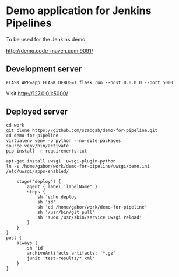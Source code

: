 # Demo application for Jenkins Pipelines

To be used for the Jenkins demo.

http://demo.code-maven.com:9091/


## Development server

```
FLASK_APP=app FLASK_DEBUG=1 flask run --host 0.0.0.0 --port 5000
```

Visit http://127.0.0.1:5000/


## Deployed server

```
cd work
git clone https://github.com/szabgab/demo-for-pipeline.git
cd demo-for-pipeline
virtualenv venv -p python --no-site-packages
source venv/bin/activate
pip install -r requirements.txt
```

```
apt-get install uwsgi  uwsgi-plugin-python
ln -s /home/gabor/work/demo-for-pipeline/uwsgi/demo.ini /etc/uwsgi/apps-enabled/
```


        stage('deploy') {
            agent { label 'labelName' }
            steps {
                sh 'echo deploy'
                sh 'id'
                sh 'cd /home/gabor/work/demo-for-pipeline'
                sh '/usr/bin/git pull'
                sh 'sudo /usr/sbin/service uwsgi reload'
            }
        }
    }
    post {
        always {
            sh 'id'
            archiveArtifacts artifacts: '*.gz'
            junit 'test-results/*.xml'
        }
    }

